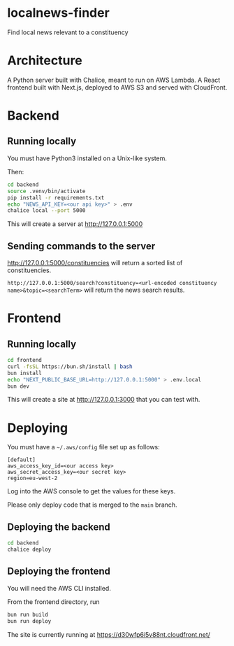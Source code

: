 # localnews-finder

Find local news relevant to a constituency

# Architecture

A Python server built with Chalice, meant to run on AWS Lambda. A React frontend built with Next.js, deployed to AWS S3 and served with CloudFront.

# Backend

## Running locally

You must have Python3 installed on a Unix-like system.

Then:

```bash
cd backend
source .venv/bin/activate
pip install -r requirements.txt
echo "NEWS_API_KEY=<our api key>" > .env
chalice local --port 5000
```

This will create a server at http://127.0.0.1:5000

## Sending commands to the server

http://127.0.0.1:5000/constituencies will return a sorted list of constituencies.

`http://127.0.0.1:5000/search?constituency=<url-encoded constituency name>&topic=<searchTerm>` will return the news search results.

# Frontend

## Running locally

```bash
cd frontend
curl -fsSL https://bun.sh/install | bash
bun install
echo "NEXT_PUBLIC_BASE_URL=http://127.0.0.1:5000" > .env.local
bun dev
```

This will create a site at http://127.0.0.1:3000 that you can test with.

# Deploying

You must have a `~/.aws/config` file set up as follows:

```
[default]
aws_access_key_id=<our access key>
aws_secret_access_key=<our secret key>
region=eu-west-2
```

Log into the AWS console to get the values for these keys.

Please only deploy code that is merged to the `main` branch.

## Deploying the backend

```bash
cd backend
chalice deploy
```

## Deploying the frontend

You will need the AWS CLI installed.

From the frontend directory, run

```bash
bun run build
bun run deploy
```

The site is currently running at https://d30wfp6i5v88nt.cloudfront.net/
